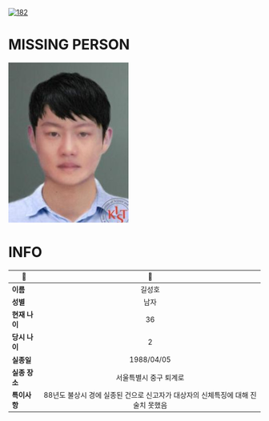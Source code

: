 [![182](https://img.shields.io/badge/%EC%8B%A4%EC%A2%85%EC%8B%A0%EA%B3%A0%EB%8A%94%20%EA%B5%AD%EB%B2%88%EC%97%86%EC%9D%B4-182-blue)](http://safe182.go.kr/index.do)

# MISSING PERSON

<img src="./missing_person.jpg">

# INFO

|🔑|💎|
|--|:--:|
|**이름**|길성호|
|**성별**|남자|
|**현재 나이**|36|
|**당시 나이**|2|
|**실종일**|1988/04/05|
|**실종 장소**|서울특별시 중구 퇴계로 |
|**특이사항**|88년도 불상시 경에 실종된 건으로 신고자가 대상자의 신체특징에 대해 진술치 못했음|

